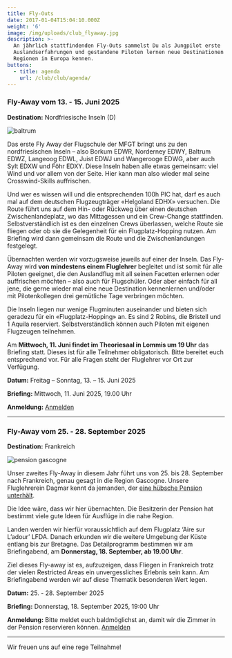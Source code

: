 ```yaml
---
title: Fly-Outs
date: 2017-01-04T15:04:10.000Z
weight: '6'
image: /img/uploads/club_flyaway.jpg
description: >-
  An jährlich stattfindenden Fly-Outs sammelst Du als Jungpilot erste
  Auslandserfahrungen und gestandene Piloten lernen neue Destinationen und
  Regionen in Europa kennen.
buttons:
  - title: agenda
    url: /club/club/agenda/
---
```

### Fly-Away vom 13. - 15. Juni 2025

**Destination:** Nordfriesische Inseln (D) 

![baltrum](/img/uploads/ostfrisische_inseln.jpg)

Das erste Fly Away der Flugschule der MFGT bringt uns zu den nordfriesischen Inseln – also Borkum EDWR, Norderney EDWY, Baltrum EDWZ, Langeoog EDWL, Juist EDWJ und Wangerooge EDWG, aber auch Sylt EDXW und Föhr EDXY. Diese Inseln haben alle etwas gemeinsam: viel Wind und vor allem von der Seite. Hier kann man also wieder mal seine Crosswind-Skills auffrischen.

Und wer es wissen will und die entsprechenden 100h PIC hat, darf es auch mal auf dem deutschen Flugzeugträger «Helgoland EDHX» versuchen. Die Route führt uns auf dem Hin- oder Rückweg über einen deutschen Zwischenlandeplatz, wo das Mittagessen und ein Crew-Change stattfinden. Selbstverständlich ist es den einzelnen Crews überlassen, welche Route sie fliegen oder ob sie die Gelegenheit für ein Flugplatz-Hopping nutzen. Am Briefing wird dann gemeinsam die Route und die Zwischenlandungen festgelegt.

Übernachten werden wir vorzugsweise jeweils auf einer der Inseln. Das Fly-Away wird **von mindestens einem Fluglehrer** begleitet und ist somit für alle Piloten geeignet, die den Auslandflug mit all seinen Facetten erlernen oder auffrischen möchten – also auch für Flugschüler. Oder aber einfach für all jene, die gerne wieder mal eine neue Destination kennenlernen und/oder mit Pilotenkollegen drei gemütliche Tage verbringen möchten.

Die Inseln liegen nur wenige Flugminuten auseinander und bieten sich geradezu für ein «Flugplatz-Hopping» an. Es sind 2 Robins, die Bristell und 1 Aquila reserviert. Selbstverständlich können auch Piloten mit eigenen Flugzeugen teilnehmen. 

Am **Mittwoch, 11. Juni findet im Theoriesaal in Lommis um 19 Uhr** das Briefing statt. Dieses ist für alle Teilnehmer obligatorisch. Bitte bereitet euch entsprechend vor. Für alle Fragen steht der Fluglehrer vor Ort zur Verfügung.

**Datum:**	Freitag – Sonntag, 13. – 15. Juni 2025

**Briefing:**	Mittwoch, 11. Juni 2025, 19.00 Uhr

**Anmeldung:**	[Anmelden](https://xoyondo.com/dp/1emH6HZap2aV3Lg)

<hr>

### Fly-Away vom 25. - 28. September 2025

**Destination:** Frankreich

![pension gascogne](/img/uploads/pension_frankreich.jpeg)

Unser zweites Fly-Away in diesem Jahr führt uns von 25. bis 28. September nach Frankreich, genau gesagt in die Region Gascogne.
Unsere Fluglehrerein Dagmar kennt da jemanden, der [eine hübsche Pension unterhält](https://www.chateaudelahitte.fr/de/startseite/).

Die Idee wäre, dass wir hier übernachten. Die Besitzerin der Pension hat bestimmt viele gute Ideen für Ausflüge in die nahe Region.

Landen werden wir hierfür voraussichtlich auf dem Flugplatz ‘Aire sur L’adour’ LFDA.
 Danach erkunden wir die weitere Umgebung der Küste entlang bis zur Bretagne.
Das Detailprogramm bestimmen wir am Briefingabend, am **Donnerstag, 18. September, ab 19.00 Uhr**.

Ziel dieses Fly-away ist es, aufzuzeigen, dass Fliegen in Frankreich trotz der vielen Restricted Areas ein unvergessliches Erlebnis sein kann. Am Briefingabend werden wir auf diese Thematik besonderen Wert legen.

**Datum:** 25. - 28. September 2025

**Briefing:** Donnerstag, 18. September 2025, 19:00 Uhr

**Anmeldung:** Bitte meldet euch baldmöglichst an, damit wir die Zimmer in der Pension reservieren können.
[Anmelden](https://xoyondo.com/dp/x61gu4jysepejtp)

<hr>

Wir freuen uns auf eine rege Teilnahme!

